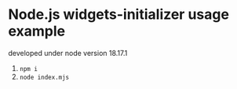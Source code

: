 # Node.js widgets-initializer usage example

developed under node version 18.17.1

1. `npm i`
2. `node index.mjs`